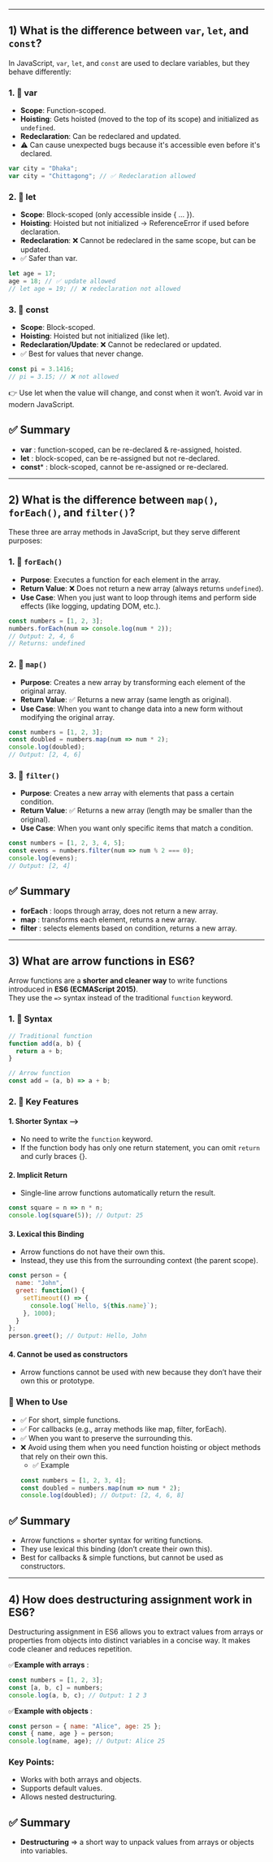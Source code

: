 ----
## 1) What is the difference between `var`, `let`, and `const`?

In JavaScript, `var`, `let`, and `const` are used to declare variables, but they behave differently:

### 1. 🔹 var
- **Scope**: Function-scoped.  
- **Hoisting**: Gets hoisted (moved to the top of its scope) and initialized as `undefined`.  
- **Redeclaration**: Can be redeclared and updated.  
- ⚠️ Can cause unexpected bugs because it's accessible even before it's declared.

```js
var city = "Dhaka";
var city = "Chittagong"; // ✅ Redeclaration allowed
```

### 2. 🔹 let

- **Scope**: Block-scoped (only accessible inside { ... }).
- **Hoisting**: Hoisted but not initialized → ReferenceError if used before declaration.
- **Redeclaration**: ❌ Cannot be redeclared in the same scope, but can be updated.
- ✅ Safer than var.

```js
let age = 17;
age = 18; // ✅ update allowed
// let age = 19; // ❌ redeclaration not allowed
```

### 3. 🔹 const

- **Scope**: Block-scoped.
- **Hoisting**: Hoisted but not initialized (like let).
- **Redeclaration/Update**: ❌ Cannot be redeclared or updated.
- ✅ Best for values that never change.

```js
const pi = 3.1416;
// pi = 3.15; // ❌ not allowed
```

👉 Use let when the value will change, and const when it won’t. Avoid var in modern JavaScript.

## ✅ Summary
 - **var** : function-scoped, can be re-declared & re-assigned, hoisted.
 - **let** : block-scoped, can be re-assigned but not re-declared.
 - **const*** : block-scoped, cannot be re-assigned or re-declared.
 
----
## 2) What is the difference between `map()`, `forEach()`, and `filter()`?

These three are array methods in JavaScript, but they serve different purposes:



### 1. 🔹 `forEach()`
- **Purpose**: Executes a function for each element in the array.  
- **Return Value**: ❌ Does not return a new array (always returns `undefined`).  
- **Use Case**: When you just want to loop through items and perform side effects (like logging, updating DOM, etc.). 

```js
const numbers = [1, 2, 3];
numbers.forEach(num => console.log(num * 2));
// Output: 2, 4, 6
// Returns: undefined
```

### 2. 🔹 `map()`
 - **Purpose**: Creates a new array by transforming each element of the original array.
 - **Return Value**: ✅ Returns a new array (same length as original).
 - **Use Case**: When you want to change data into a new form without modifying the original array.

```js
const numbers = [1, 2, 3];
const doubled = numbers.map(num => num * 2);
console.log(doubled); 
// Output: [2, 4, 6]
```

### 3. 🔹 `filter()`
 - **Purpose**: Creates a new array with elements that pass a certain condition.
 - **Return Value**: ✅ Returns a new array (length may be smaller than the original).
 - **Use Case**: When you want only specific items that match a condition.

```js
const numbers = [1, 2, 3, 4, 5];
const evens = numbers.filter(num => num % 2 === 0);
console.log(evens); 
// Output: [2, 4]
```

## ✅ Summary
 - **forEach** : loops through array, does not return a new array.
 - **map** : transforms each element, returns a new array.
 - **filter** : selects elements based on condition, returns a new array.

----
## 3) What are arrow functions in ES6?

Arrow functions are a **shorter and cleaner way** to write functions introduced in **ES6 (ECMAScript 2015)**.  
They use the `=>` syntax instead of the traditional `function` keyword.

### 1. 🔹 Syntax
```js
// Traditional function
function add(a, b) {
  return a + b;
}

// Arrow function
const add = (a, b) => a + b;
```

### 2. 🔹 Key Features 
   #### 1. Shorter Syntax -->
   - No need to write the `function` keyword.
   - If the function body has only one return statement, you can omit `return` and curly braces {}.

   #### 2. Implicit Return
   - Single-line arrow functions automatically return the result.
```js
const square = n => n * n;
console.log(square(5)); // Output: 25
```

   #### 3. Lexical this Binding
   - Arrow functions do not have their own this.
   - Instead, they use this from the surrounding context (the parent scope).
```js
const person = {
  name: "John",
  greet: function() {
    setTimeout(() => {
      console.log(`Hello, ${this.name}`);
    }, 1000);
  }
};
person.greet(); // Output: Hello, John
```

  #### 4. Cannot be used as constructors
  - Arrow functions cannot be used with new because they don’t have their own this or prototype.


### 🔹 When to Use
- ✅ For short, simple functions.
- ✅ For callbacks (e.g., array methods like map, filter, forEach).
- ✅ When you want to preserve the surrounding this.
- ❌ Avoid using them when you need function hoisting or object methods that rely on their own this.
  - ✅ Example
  ```js
  const numbers = [1, 2, 3, 4];
  const doubled = numbers.map(num => num * 2);
  console.log(doubled); // Output: [2, 4, 6, 8]
  ```

## ✅ Summary
- Arrow functions = shorter syntax for writing functions.
- They use lexical this binding (don’t create their own this).
- Best for callbacks & simple functions, but cannot be used as constructors.

----
## 4) How does destructuring assignment work in ES6?

Destructuring assignment in ES6 allows you to extract values from arrays or properties from objects into distinct variables in a concise way. It makes code cleaner and reduces repetition.

✅**Example with arrays** :
```js
const numbers = [1, 2, 3];
const [a, b, c] = numbers;
console.log(a, b, c); // Output: 1 2 3
```

✅**Example with objects** :
```js
const person = { name: "Alice", age: 25 };
const { name, age } = person;
console.log(name, age); // Output: Alice 25
```

### Key Points:
- Works with both arrays and objects.
- Supports default values.
- Allows nested destructuring.

## ✅ Summary
- **Destructuring** => a short way to unpack values from arrays or objects into variables.
